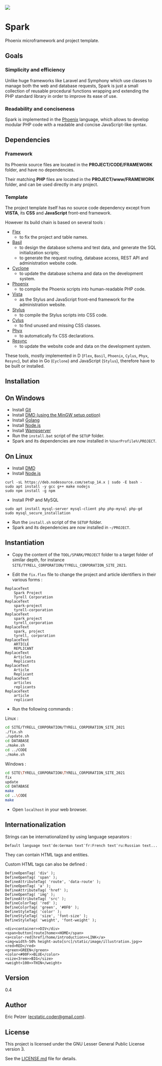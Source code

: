 ![](https://github.com/senselogic/SPARK/blob/master/LOGO/spark.png)

# Spark

Phoenix microframework and project template.

## Goals

### Simplicity and efficiency

Unlike huge frameworks like Laravel and Symphony which use classes to manage both the web and database requests,
Spark is just a small collection of reusable procedural functions wrapping and extending the PHP standard library in order to improve its ease of use.

### Readability and conciseness

Spark is implemented in the [Phoenix](https://github.com/senselogic/PHOENIX) language,
which allows to develop modular PHP code with a readable and concise JavaScript-like syntax.

## Dependencies

### Framework

Its Phoenix source files are located in the **PROJECT/CODE/FRAMEWORK** folder, and have no dependencies.

Their matching **PHP** files are located in the **PROJECT/www/FRAMEWORK** folder, and can be used directly in any project.

### Template

The project template itself has no source code dependency except from **VISTA**, its **CSS** and **JavaScript** front-end framework.

However its build chain is based on several tools :

* [Flex](https://github.com/senselogic/FLEX)
    * to fix the project and table names.
* [Basil](https://github.com/senselogic/BASIL)
    * to design the database schema and test data, and generate the SQL initialization scripts;
    * to generate the request routing, database access, REST API and administration website code.
* [Cyclone](https://github.com/senselogic/CYCLONE)
    * to update the database schema and data on the development system.
* [Phoenix](https://github.com/senselogic/PHOENIX)
    * to compile the Phoenix scripts into human-readable PHP code.
* [Vista](https://github.com/senselogic/VISTA)
    * as the Stylus and JavaScript front-end framework for the administration website.
* [Stylus](https://github.com/stylus/stylus)
    * to compile the Stylus scripts into CSS code.
* [Cylus](https://github.com/senselogic/CYLUS)
    * to find unused and missing CSS classes.
* [Phyx](https://github.com/senselogic/PHYX)
    * to automatically fix CSS declarations.
* [Resync](https://github.com/senselogic/RESYNC)
    * to update the website code and data on the development system.

These tools, mostly implemented in D (`Flex`, `Basil`, `Phoenix`, `Cylus`, `Phyx`, `Resync`), but also in Go (`Cyclone`) and JavaScript (`Stylus`),
therefore have to be built or installed.

## Installation

## On Windows

* Install [Git](https://gitforwindows.org/)
* Install [DMD (using the MinGW setup option)](https://dlang.org/download.html)
* Install [Golang](https://golang.org/dl/)
* Install [Node.js](https://nodejs.org/en/download/)
* Install [Wampserver](https://www.wampserver.com/)
* Run the `install.bat` script of the `SETUP` folder.
* Spark and its dependencies are now installed in `%UserProfile%\PROJECT`.

## On Linux

* Install [DMD](https://dlang.org/download.html)
* Install [Node.js](https://nodejs.org/en/download/)

```
curl -sL https://deb.nodesource.com/setup_14.x | sudo -E bash -
sudo apt install -y gcc g++ make nodejs
sudo npm install -g npm
```

* Install PHP and MySQL

```
sudo apt install mysql-server mysql-client php php-mysql php-gd
sudo mysql_secure_installation
```

* Run the `install.sh` script of the `SETUP` folder.
* Spark and its dependencies are now installed in `~/PROJECT`.

## Instantiation

* Copy the content of the `TOOL/SPARK/PROJECT` folder to a target folder of similar depth, for instance `SITE/TYRELL_CORPORATION/TYRELL_CORPORATION_SITE_2021`.

* Edit the `fix.flex` file to change the project and article identifiers in their various forms :

```
ReplaceText
    Spark Project
    Tyrell Corporation
ReplaceText
    spark-project
    tyrell-corporation
ReplaceText
    spark_project
    tyrell_corporation
ReplaceText
    spark, project
    tyrell, corporation
ReplaceText
    ARTICLE
    REPLICANT
ReplaceText
    Articles
    Replicants
ReplaceText
    Article
    Replicant
ReplaceText
    articles
    replicants
ReplaceText
    article
    replicant
```

* Run the following commands :

Linux :

```sh
cd SITE/TYRELL_CORPORATION/TYRELL_CORPORATION_SITE_2021
./fix.sh
./update.sh
cd DATABASE
./make.sh
cd ../CODE
./make.sh
```

Windows :

```sh
cd SITE\TYRELL_CORPORATION\TYRELL_CORPORATION_SITE_2021
fix
update
cd DATABASE
make
cd ..\CODE
make
```

* Open `localhost` in your web browser.

## Internationalization

Strings can be internationalized by using language separators :

```
Default language text¨de:German text¨fr:French text¨ru:Russian text...
```

They can contain HTML tags and entities.

Custom HTML tags can also be defined :

```
DefineOpenTag( 'div' );
DefineOpenTag( 'span' );
DefineAttributeTag( 'route', 'data-route' );
DefineOpenTag( 'a' );
DefineAttributeTag( 'href' );
DefineOpenTag( 'img' );
DefineAttributeTag( 'src' );
DefineColorTag( 'red' );
DefineColorTag( 'green', '#0F0' );
DefineStyleTag( 'color' );
DefineStyleTag( 'size', 'font-size' );
DefineStyleTag( 'weight', 'font-weight' );
```

```
<div<container>>DIV</div>
<span<button[route]home>>HOME</span>
<a<color-red[href]/home/introduction>>LINK</a>
<img<width-50% height-auto[src]/static/image/illustration.jpg>>
<red>RED</red>
<green>GREEN</green>
<color<#00F>>BLUE</color>
<size<3rem>>BIG</size>
<weight<100>>THIN</weight>
```

## Version

0.4

## Author

Eric Pelzer (ecstatic.coder@gmail.com).

## License

This project is licensed under the GNU Lesser General Public License version 3.

See the [LICENSE.md](LICENSE.md) file for details.
